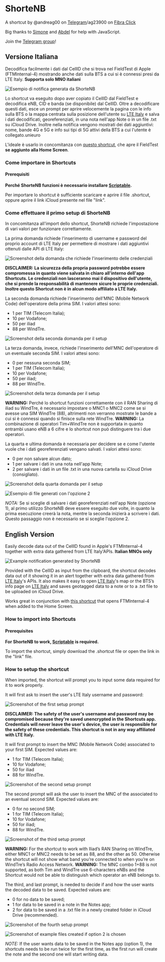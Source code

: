 # ShorteNB 

A shortcut by @andreag00 on [Telegram](https://t.me/andreag00)/ag23900 on [Fibra Click](https://forum.fibra.click/u/ag23900)

Big thanks to [Simone](https://t.me/simonebortolin) and [Abdel](https://t.me/hiimabdel) for help with JavaScript.

Join the [Telegram group](https://t.me/ShorteNB)!

## Versione Italiana
Decodifica facilmente i dati dal CellID che si trova nel FieldTest di Apple (FTMInternal-4) mostrando anche dati sulla BTS a cui si è connessi presi da LTE Italy. **Supporta solo MNO italiani**

![Esempio di notifica generata da ShorteNB](https://raw.githubusercontent.com/Andreag00/ShorteNB/main/README-Images/Example_Notification.png)

Lo shortcut va eseguito dopo aver copiato il CellID dal FieldTest e decodifica eNB, CID e banda (se disponibile) dal CellID. Oltre a decodificare questi dati, esce un prompt per aprire velocemente la pagina con le info sulla BTS o la mappa centrata sulla posizione dell'utente su [LTE Italy](https://lteitaly.it) e salva i dati decodificati, georeferenziati, in una nota nell'app Note o in un file .txt su iCloud Drive. Inoltre nella notifica vengono mostrati dei dati aggiuntivi: nome, bande 4G e 5G e info sui tipi di 5G attivi della BTS a cui l'utente è collegato.unieuro

L'ideale è usarlo in concomitanza con [questo shortcut](https://github.com/Andreag00/FTM-Opener), che apre il FieldTest **se aggiunto alla Home Screen**.

### Come importare in Shortcuts

#### Prerequisiti

**Perché ShorteNB funzioni è necessario installare [Scriptable](https://apps.apple.com/it/app/scriptable/id1405459188?l=en).**

Per importare lo shortcut è sufficiente scaricare e aprire il file .shortcut, oppure aprire il link iCloud presente nel file "link".

### Come effettuare il primo setup di ShorteNB

In concomitanza all'import dello shortcut, ShorteNB richiede l'impostazione di vari valori per funzionare correttamente.

La prima domanda richiede l'inserimento di username e password del proprio account di LTE Italy per permettere di mostrare i dati aggiuntivi ottenuti dalle API di LTE Italy:

![Screenshot della domanda che richiede l'inserimento delle credenziali](https://raw.githubusercontent.com/Andreag00/ShorteNB/dev/README-Images/User_Pass_IT.png)

**DISCLAIMER: La sicurezza della propria password potrebbe essere compromessa in quanto viene salvata in chiaro all'interno dell'app Shortcuts. Le credenziali non lasceranno mai il dispositivo dell'utente, che si prende la responsabilità di mantenere sicure le proprie credenziali. Inoltre questo Shortcut non è in alcun modo affiliato a LTE Italy.**

La seconda domanda richiede l'inserimento dell'MNC (Mobile Network Code) dell'operatore della prima SIM. I valori attesi sono:
- 1 per TIM (Telecom Italia);
- 10 per Vodafone;
- 50 per iliad
- 88 per WindTre.

![Screenshot della seconda domanda per il setup](https://raw.githubusercontent.com/Andreag00/ShorteNB/main/README-Images/Setup_1_IT.png)

La terza domanda, invece, richiede l'inserimento dell'MNC dell'operatore di un eventuale seconda SIM. I valori attesi sono:
- 0 per nessuna seconda SIM;
- 1 per TIM (Telecom Italia);
- 10 per Vodafone;
- 50 per iliad;
- 88 per WindTre.

![Screenshot della terza domanda per il setup](https://raw.githubusercontent.com/Andreag00/ShorteNB/main/README-Images/Setup_2_IT.png)

**WARNING:** Perché lo shortcut funzioni correttamente con il RAN Sharing di iliad su WindTre, è necessario impostare o MNC1 o MNC2 come se si avesse una SIM WindTre (88), altrimenti non verranno mostrate le bande a cui si è connessi quando si finisce sulla rete WindTre.
**WARNING:** La combinazione di operatori Tim+WindTre non è supportata in quanto entrambi usano eNB a 6 cifre e lo shortcut non può distinguere tra i due operatori.

La quarta e ultima domanda è necessaria per decidere se e come l'utente vuole che i dati georeferenziati vengano salvati. I valori attesi sono:
- 0 per non salvare alcun dato;
- 1 per salvare i dati in una nota nell'app Note;
- 2 per salvare i dati in un file .txt in una nuova cartella su iCloud Drive (consigliato).

![Screenshot della quarta domanda per il setup](https://raw.githubusercontent.com/Andreag00/ShorteNB/main/README-Images/Setup_3_IT.png)

![Esempio di file generati con l'opzione 2](https://raw.githubusercontent.com/Andreag00/ShorteNB/main/README-Images/iCloud_Drive_IT.png)

*NOTA:* Se si sceglie di salvare i dati georeferenziati nell'app Note (opzione 1), al primo utilizzo ShorteNB deve essere eseguito due volte, in quanto la prima esecuzione creerà la nota, mentre la seconda inizierà a scrivere i dati. Questo passaggio non è necessario se si sceglie l'opzione 2.

## English Version
Easily decode data out of the CellID found in Apple's FTMInternal-4 together with extra data gathered from LTE Italy'APIs. **Italian MNOs only**

![Example notification generated by ShorteNB](https://raw.githubusercontent.com/Andreag00/ShorteNB/main/README-Images/Example_Notification.png)

Provided with the CellID as input from the clipboard, the shortcut decodes data out of it showing it in an alert together with extra data gathered from [LTE Italy](https://lteitaly.it)'s APIs. It also makes it easy to open [LTE Italy](https://lteitaly.it)'s map or the BTS’s info page on [LTE Italy](https://lteitaly.it) and saves geotagged data to a note or to a .txt file to be uploaded on iCloud Drive.

Works great in conjunction with [this shortcut](https://github.com/Andreag00/FTM-Opener) that opens FTMInternal-4 when added to the Home Screen.

### How to import into Shortcuts

#### Prerequisites

**For ShorteNB to work, [Scriptable](https://apps.apple.com/it/app/scriptable/id1405459188?l=en) is required.**

To import the shortcut, simply download the .shortcut file or open the link in the "link" file.

### How to setup the shortcut

When imported, the shortcut will prompt you to input some data required for it to work properly.

It will first ask to insert the user's LTE Italy username and password:

![Screenshot of the first setup prompt](https://raw.githubusercontent.com/Andreag00/ShorteNB/dev/README-Images/User_Pass_IT.png)

**DISCLAIMER: The safety of the user's username and password may be compromised because they're saved unencrypted in the Shortcuts app. Credentials will never leave the user's device, the user is responsible for the safety of these credentials. This shortcut is not in any way affiliated with LTE Italy.**

It will first prompt to insert the MNC (Mobile Network Code) associated to your first SIM. Expected values are:
- 1 for TIM (Telecom Italia);
- 10 for Vodafone;
- 50 for iliad
- 88 for WindTre.

![Screenshot of the second setup prompt](https://raw.githubusercontent.com/Andreag00/ShorteNB/main/README-Images/Setup_1_EN.png)

The second prompt will ask the user to insert the MNC of the associated to an eventual second SIM. Expected values are:
- 0 for no second SIM;
- 1 for TIM (Telecom Italia);
- 10 for Vodafone;
- 50 for iliad;
- 88 for WindTre.

![Screenshot of the third setup prompt](https://raw.githubusercontent.com/Andreag00/ShorteNB/main/README-Images/Setup_2_EN.png)

**WARNING:** For the shortcut to work with Iliad’s RAN Sharing on WindTre, either MNC1 or MNC2 needs to be set as 88, and the other as 50. Otherwise the shortcut will not show what band you’re connected to when you’re on WindTre’s Radio Access Network.
**WARNING:** The MNC combo 1+88 is not supported, as both Tim and WindTre use 6-characters eNBs and the Shortcut would not be able to distinguish which operator an eNB belongs to.

The third, and last prompt, is needed to decide if and how the user wants the decoded data to be saved. Expected values are: 
- 0 for no data to be saved;
- 1 for data to be saved in a note in the Notes app;
- 2 for data to be saved in a .txt file in a newly created folder in iCloud Drive (recommended).

![Screenshot of the fourth setup prompt](https://raw.githubusercontent.com/Andreag00/ShorteNB/main/README-Images/Setup_3_EN.png)

![Screenshot of example files created if option 2 is chosen](https://raw.githubusercontent.com/Andreag00/ShorteNB/main/README-Images/iCloud_Drive_EN.png)

*NOTE:* If the user wants data to be saved in the Notes app (option 1), the shortcuts needs to be run twice for the first time, as the first run will create the note and the second one will start writing data. 

